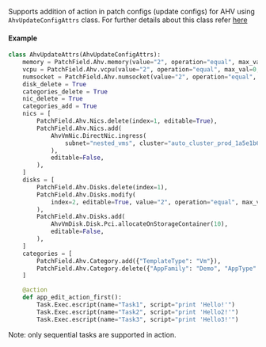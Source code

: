 Supports addition of action in patch configs (update configs) for AHV using `AhvUpdateConfigAttrs` class. For further details about this class refer [here](../../../release-notes/3.3.0/README.md#ahvupdateconfigattrs)

#### Example
```python
class AhvUpdateAttrs(AhvUpdateConfigAttrs):
    memory = PatchField.Ahv.memory(value="2", operation="equal", max_val=0, min_val=0, editable=False)
    vcpu = PatchField.Ahv.vcpu(value="2", operation="equal", max_val=0, min_val=0)
    numsocket = PatchField.Ahv.numsocket(value="2", operation="equal", max_val=0, min_val=0)
    disk_delete = True
    categories_delete = True
    nic_delete = True
    categories_add = True
    nics = [
        PatchField.Ahv.Nics.delete(index=1, editable=True),
        PatchField.Ahv.Nics.add(
            AhvVmNic.DirectNic.ingress(
                subnet="nested_vms", cluster="auto_cluster_prod_1a5e1b6769ad"
            ),
            editable=False,
        ),
    ]
    disks = [
        PatchField.Ahv.Disks.delete(index=1),
        PatchField.Ahv.Disks.modify(
            index=2, editable=True, value="2", operation="equal", max_val=4, min_val=1
        ),
        PatchField.Ahv.Disks.add(
            AhvVmDisk.Disk.Pci.allocateOnStorageContainer(10),
            editable=False,
        ),
    ]
    categories = [
        PatchField.Ahv.Category.add({"TemplateType": "Vm"}),
        PatchField.Ahv.Category.delete({"AppFamily": "Demo", "AppType": "Default"}),
    ]

    @action
    def app_edit_action_first():
        Task.Exec.escript(name="Task1", script="print 'Hello!'")
        Task.Exec.escript(name="Task2", script="print 'Hello2!'")
        Task.Exec.escript(name="Task3", script="print 'Hello3!'")
```

Note: only sequential tasks are supported in action.